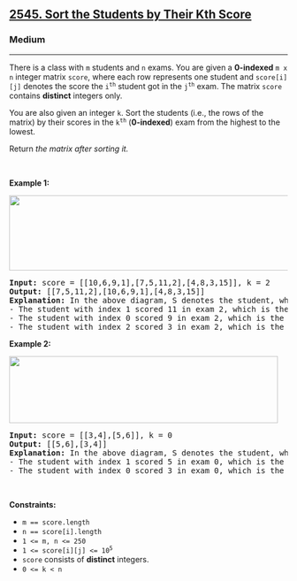 <h2><a href="https://leetcode.com/problems/sort-the-students-by-their-kth-score/description/">2545. Sort the Students by Their Kth Score</a></h2><h3>Medium</h3><hr><p>There is a class with <code>m</code> students and <code>n</code> exams. You are given a <strong>0-indexed</strong> <code>m x n</code> integer matrix <code>score</code>, where each row represents one student and <code>score[i][j]</code> denotes the score the <code>i<sup>th</sup></code> student got in the <code>j<sup>th</sup></code> exam. The matrix <code>score</code> contains <strong>distinct</strong> integers only.</p>

<p>You are also given an integer <code>k</code>. Sort the students (i.e., the rows of the matrix) by their scores in the <code>k<sup>th</sup></code>&nbsp;(<strong>0-indexed</strong>) exam from the highest to the lowest.</p>

<p>Return <em>the matrix after sorting it.</em></p>

<p>&nbsp;</p>
<p><strong class="example">Example 1:</strong></p>
<img alt="" src="https://assets.leetcode.com/uploads/2022/11/30/example1.png" style="width: 600px; height: 136px;" />
<pre>
<strong>Input:</strong> score = [[10,6,9,1],[7,5,11,2],[4,8,3,15]], k = 2
<strong>Output:</strong> [[7,5,11,2],[10,6,9,1],[4,8,3,15]]
<strong>Explanation:</strong> In the above diagram, S denotes the student, while E denotes the exam.
- The student with index 1 scored 11 in exam 2, which is the highest score, so they got first place.
- The student with index 0 scored 9 in exam 2, which is the second highest score, so they got second place.
- The student with index 2 scored 3 in exam 2, which is the lowest score, so they got third place.
</pre>

<p><strong class="example">Example 2:</strong></p>
<img alt="" src="https://assets.leetcode.com/uploads/2022/11/30/example2.png" style="width: 486px; height: 121px;" />
<pre>
<strong>Input:</strong> score = [[3,4],[5,6]], k = 0
<strong>Output:</strong> [[5,6],[3,4]]
<strong>Explanation:</strong> In the above diagram, S denotes the student, while E denotes the exam.
- The student with index 1 scored 5 in exam 0, which is the highest score, so they got first place.
- The student with index 0 scored 3 in exam 0, which is the lowest score, so they got second place.
</pre>

<p>&nbsp;</p>
<p><strong>Constraints:</strong></p>

<ul>
	<li><code>m == score.length</code></li>
	<li><code>n == score[i].length</code></li>
	<li><code>1 &lt;= m, n &lt;= 250</code></li>
	<li><code>1 &lt;= score[i][j] &lt;= 10<sup>5</sup></code></li>
	<li><code>score</code> consists of <strong>distinct</strong> integers.</li>
	<li><code>0 &lt;= k &lt; n</code></li>
</ul>
